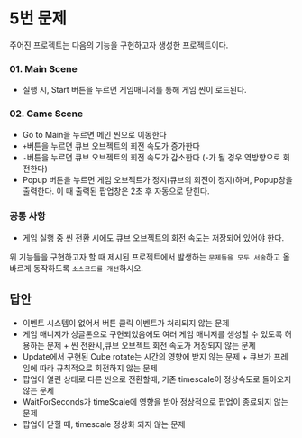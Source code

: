 # 5번 문제

주어진 프로젝트는 다음의 기능을 구현하고자 생성한 프로젝트이다.

### 01. Main Scene
- 실행 시, Start 버튼을 누르면 게임매니저를 통해 게임 씬이 로드된다.

### 02. Game Scene
- Go to Main을 누르면 메인 씬으로 이동한다
- `+`버튼을 누르면 큐브 오브젝트의 회전 속도가 증가한다
- `-`버튼을 누르면 큐브 오브젝트의 회전 속도가 감소한다 (-가 될 경우 역방향으로 회전한다)
- Popup 버튼을 누르면 게임 오브젝트가 정지(큐브의 회전이 정지)하며, Popup창을 출력한다. 이 때 출력된 팝업창은 2초 후 자동으로 닫힌다.

### 공통 사항
- 게임 실행 중 씬 전환 시에도 큐브 오브젝트의 회전 속도는 저장되어 있어야 한다.

위 기능들을 구현하고자 할 때
제시된 프로젝트에서 발생하는 `문제들을 모두 서술`하고 올바르게 동작하도록 `소스코드를 개선`하시오.

## 답안
- 이벤트 시스템이 없어서 버튼 클릭 이벤트가 처리되지 않는 문제
- 게임 매니저가 싱글톤으로 구현되었음에도 여러 게임 매니저를 생성할 수 있도록 허용하는 문제 + 씬 전환시,큐브 오브젝트 회전 속도가 저장되지 않는 문제
- Update에서 구현된 Cube rotate는 시간의 영향에 받지 않는 문제 + 큐브가 프레임에 따라 규칙적으로 회전하지 않는 문제
- 팝업이 열린 상태로 다른 씬으로 전환할때, 기존 timescale이 정상속도로 돌아오지 않는 문제
- WaitForSeconds가 timeScale에 영향을 받아 정상적으로 팝업이 종료되지 않는 문제
- 팝업이 닫힐 때, timescale 정상화 되지 않는 문제